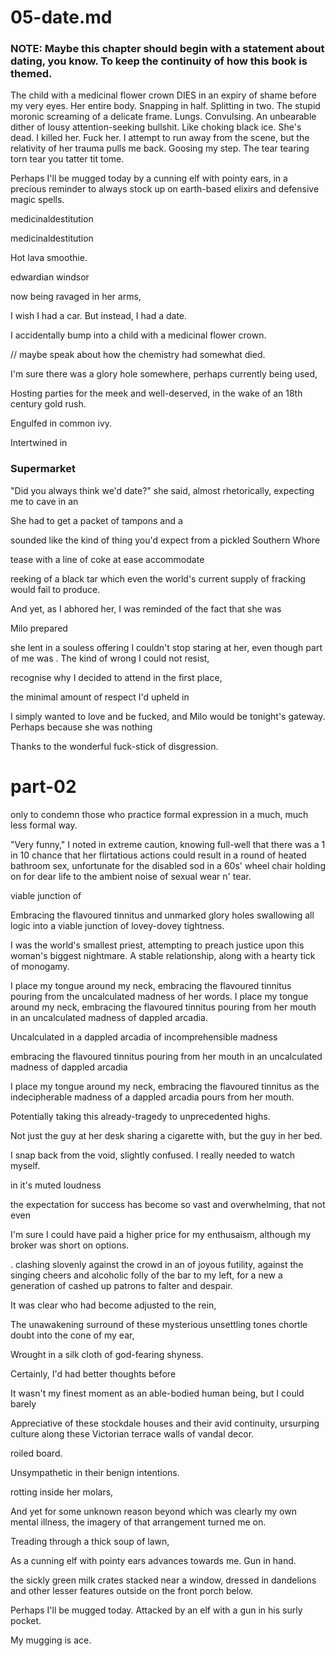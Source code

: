 # 05-date.md

### NOTE: Maybe this chapter should begin with a statement about dating, you know. To keep the continuity of how this book is themed.

The child with a medicinal flower crown DIES in an expiry of shame before my very eyes. Her entire body. Snapping in half. Splitting in two. The stupid moronic screaming of a delicate frame. Lungs. Convulsing. An unbearable dither of lousy attention-seeking bullshit. Like choking black ice. She's dead. I killed her. Fuck her. I attempt to run away from the scene, but the relativity of her trauma pulls me back. Goosing my step. The tear tearing torn tear you tatter tit tome.

Perhaps I'll be mugged today by a cunning elf with pointy ears, in a precious reminder to always stock up on earth-based elixirs and defensive magic spells.

medicinaldestitution

medicinaldestitution


 Hot lava smoothie.

edwardian
windsor

now being ravaged in her arms,

I wish I had a car. But instead, I had a date.

I accidentally bump into a child with a medicinal flower crown.

// maybe speak about how the chemistry had somewhat died.

I'm sure there was a glory hole somewhere, perhaps currently being used,

Hosting parties for the meek and well-deserved, in the wake of an 18th century gold rush.


Engulfed in common ivy.

Intertwined in

### Supermarket

"Did you always think we'd date?" she said, almost rhetorically, expecting me to cave in an

She had to get a packet of tampons and a

sounded like the kind of thing you'd expect from a pickled Southern Whore

tease with a line of coke at ease
accommodate

 reeking of a black tar which even the world's current supply of fracking would fail to produce.

 And yet, as I abhored her, I was reminded of the fact that she was

 Milo prepared

she lent in a souless offering
I couldn't stop staring at her, even though part of me was . The kind of wrong I could not resist,

recognise why I decided to attend in the first place,

the minimal amount of respect I'd upheld in

I simply wanted to love and be fucked, and Milo would be tonight's gateway. Perhaps because she was nothing

 Thanks to the wonderful fuck-stick of disgression.


# part-02

only to condemn those who practice formal expression in a much, much less formal way.

"Very funny," I noted in extreme caution, knowing full-well that there was a 1 in 10 chance that her flirtatious actions could result in a round of heated bathroom sex, unfortunate for the disabled sod in a 60s' wheel chair holding on for dear life to the ambient noise of sexual wear n' tear.


 viable junction of



 Embracing the flavoured tinnitus and unmarked glory holes swallowing all logic into a viable junction of lovey-dovey tightness.


I was the world's smallest priest, attempting to preach justice upon this woman's biggest nightmare. A stable relationship, along with a hearty tick of monogamy.

I place my tongue around my neck, embracing the flavoured tinnitus pouring from the uncalculated madness of her words.
I place my tongue around my neck, embracing the flavoured tinnitus pouring from her mouth in an uncalculated madness of dappled arcadia.



Uncalculated in a dappled arcadia of incomprehensible madness

embracing the flavoured tinnitus pouring from her mouth in an uncalculated madness of dappled arcadia

I place my tongue around my neck, embracing the flavoured tinnitus as the indecipherable madness of a dappled arcadia pours from her mouth.

Potentially taking this already-tragedy to unprecedented highs.

Not just the guy at her desk sharing a cigarette with, but the guy in her bed.


I snap back from the void, slightly confused. I really needed to watch myself.

in it's muted loudness

the expectation for success has become so vast and overwhelming, that not even

I'm sure I could have paid a higher price for my enthusaism, although my broker was short on options.





.
clashing slovenly against the crowd in an  of joyous futility, against the singing cheers and alcoholic folly of the bar to my left, for a new a generation of cashed up patrons to falter and despair.





 It was clear who had become adjusted to the rein,


 The unawakening surround of these mysterious unsettling tones chortle doubt into the cone of my ear,

 Wrought in a silk cloth of god-fearing shyness.

 Certainly, I'd had better thoughts before

 It wasn't my finest moment as an able-bodied human being, but I could barely

 Appreciative of these stockdale houses and their avid continuity, ursurping culture along these Victorian terrace walls of vandal decor.

roiled board.


Unsympathetic in their benign intentions.

rotting inside her molars,

And yet for some unknown reason beyond which was clearly my own mental illness, the imagery of that arrangement turned me on.

Treading through a thick soup of lawn,

As a cunning elf with pointy ears advances towards me. Gun in hand.

the sickly green milk crates stacked near a window, dressed in dandelions and other lesser features outside on the front porch below.

Perhaps I'll be mugged today. Attacked by an elf with a gun in his surly pocket.

My mugging is ace.
